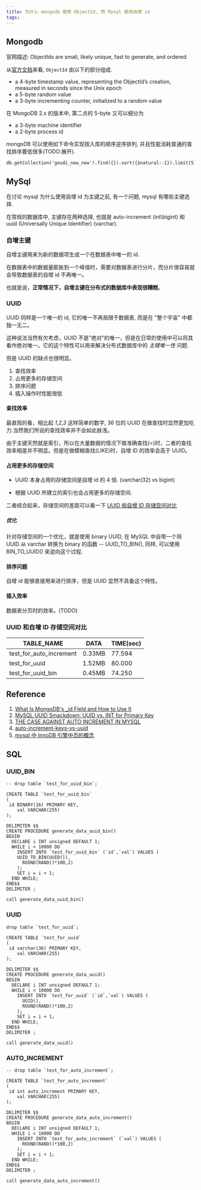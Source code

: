 ```yaml
---
title: 为什么 mongodb 使用 ObjectId, 而 Mysql 使用自增 id
tags:
---
```


## Mongodb

官网描述: ObjectIds are small, likely unique, fast to generate, and ordered

从[官方文档](https://docs.mongodb.com/manual/reference/method/ObjectId/)来看, `ObjectId` 由以下的部分组成.

- a 4-byte timestamp value, representing the ObjectId’s creation, measured in seconds since the Unix epoch
- a 5-byte random value
- a 3-byte incrementing counter, initialized to a random value

在 MongoDB 2.x 的版本中, 第二点的 5-byte 又可以细分为

- a 3-byte machine identifier
- a 2-byte process id

mongoDB 可以使用如下命令实现按入库的顺序逆序排列, 并且性能消耗普通的查找排序要低很多(TODO:展开).

```shell
db.getCollection('goudi_new_new').find({}).sort({$natural:-1}).limit(5)
```

## MySql

在讨论 mysql 为什么使用自增 id 为主键之前, 有一个问题, mysql 有哪些主键选择.

在常规的数据库中, 主键存在两种选择, 也就是 auto-increment (int\bigint) 和 uuid (Universally Unique Identifier) (varchar).

### 自增主键

自增主键用来为新的数据项生成一个在数据表中唯一的 id.

在数据表中的数据量膨胀到一个峰值时，需要对数据表进行分片，而分片很容易就会导致数据表的自增 id 不再唯一。

也就是说，**正常情况下，自增主键在分布式的数据库中表现很糟糕**。

### UUID

UUID 同样是一个唯一的 id, 它的唯一不再局限于数据表, 而是在 "整个宇宙" 中都独一无二。

这种说法当然有欠考虑，UUID 不是"绝对"的唯一，但是在日常的使用中可以将其看作绝对唯一。它的这个特性可以用来解决分布式数据库中的 _主键唯一性_ 问题.

但是 UUID 的缺点也很明显。

1. 查找效率
2. 占用更多的存储空间
3. 排序问题
4. 插入操作时性能很低

#### 查找效率

最直观的看，相比起 _1,2,3_ 这样简单的数字, 36 位的 UUID 在做查找时显然更加吃力.当然我们所说的查找效率并不会如此肤浅。

由于主键天然就是索引，所以在大量数据的情况下做准确查找(=)时，二者的查找效率相差并不明显。但是在做模糊查找(LIKE)时，自增 ID 的效率会高于 UUID。

#### 占用更多的存储空间

- UUID 本身占用的存储空间是自增 id 的 4 倍. (varchar(32) vs bigint)

- 根据 UUID 所建立的索引也会占用更多的存储空间.

二者结合起来，存储空间的差距可以看一下 [UUID 和自增 ID 存储空间对比](#UUID和自增ID存储空间对比)

##### 优化

针对存储空间的一个优化，就是使用 binary UUID, 在 MySQL 中自带一个将 UUID 从 varchar 转换为 binary 的函数 -- UUID_TO_BIN(), 同样, 可以使用 BIN_TO_UUID() 来逆向这个过程.

#### 排序问题

自增 id 能够直接用来进行排序，但是 UUID 显然不具备这个特性。

#### 插入效率

数据表分页时的效率。(TODO)

### UUID 和自增 ID 存储空间对比

| TABLE_NAME              | DATA   | TIME(sec) |
| ----------------------- | ------ | --------- |
| test_for_auto_increment | 0.33MB | 77.594    |
| test_for_uuid           | 1.52MB | 80.000    |
| test_for_uuid_bin       | 0.45MB | 74.250    |

## Reference

1. [What Is MongoDB's \_id Field and How to Use It](https://orangematter.solarwinds.com/2019/12/22/what-is-mongodbs-id-field-and-how-to-use-it/)
2. [MySQL UUID Smackdown: UUID vs. INT for Primary Key](https://www.mysqltutorial.org/mysql-uuid/)
3. [THE CASE AGAINST AUTO INCREMENT IN MYSQL](https://blog.pythian.com/case-auto-increment-mysql/)
4. [auto-increment-keys-vs-uuid](https://mareks-082.medium.com/auto-increment-keys-vs-uuid-a74d81f7476a)
5. [mysql 中 InnoDB 引擎中页的概念](https://segmentfault.com/a/1190000008545713)

## SQL

### UUID_BIN

```mysql
-- drop table `test_for_uuid_bin`;

CREATE TABLE `test_for_uuid_bin`
(
 id BINARY(16) PRIMARY KEY,
    val VARCHAR(255)
);

DELIMITER $$
CREATE PROCEDURE generate_data_uuid_bin()
BEGIN
  DECLARE i INT unsigned DEFAULT 1;
  WHILE i < 10000 DO
    INSERT INTO `test_for_uuid_bin` (`id`,`val`) VALUES (
    UUID_TO_BIN(UUID()),
      ROUND(RAND()*100,2)
    );
    SET i = i + 1;
  END WHILE;
END$$
DELIMITER ;

call generate_data_uuid_bin()
```

### UUID

```mysql
drop table `test_for_uuid`;

CREATE TABLE `test_for_uuid`
(
 id varchar(36) PRIMARY KEY,
    val VARCHAR(255)
);

DELIMITER $$
CREATE PROCEDURE generate_data_uuid()
BEGIN
  DECLARE i INT unsigned DEFAULT 1;
  WHILE i < 10000 DO
    INSERT INTO `test_for_uuid` (`id`,`val`) VALUES (
      UUID(),
      ROUND(RAND()*100,2)
    );
    SET i = i + 1;
  END WHILE;
END$$
DELIMITER ;

call generate_data_uuid()
```

### AUTO_INCREMENT

```mysql
-- drop table `test_for_auto_increment`;

CREATE TABLE `test_for_auto_increment`
(
 id int auto_increment PRIMARY KEY,
    val VARCHAR(255)
);

DELIMITER $$
CREATE PROCEDURE generate_data_auto_increment()
BEGIN
  DECLARE i INT unsigned DEFAULT 1;
  WHILE i < 10000 DO
    INSERT INTO `test_for_auto_increment` (`val`) VALUES (
      ROUND(RAND()*100,2)
    );
    SET i = i + 1;
  END WHILE;
END$$
DELIMITER ;

call generate_data_auto_increment()
```
